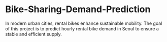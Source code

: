 # Bike-Sharing-Demand-Prediction
In modern urban cities, rental bikes enhance sustainable mobility. The goal of this project is to predict hourly rental bike demand in Seoul to ensure a stable and efficient supply.
